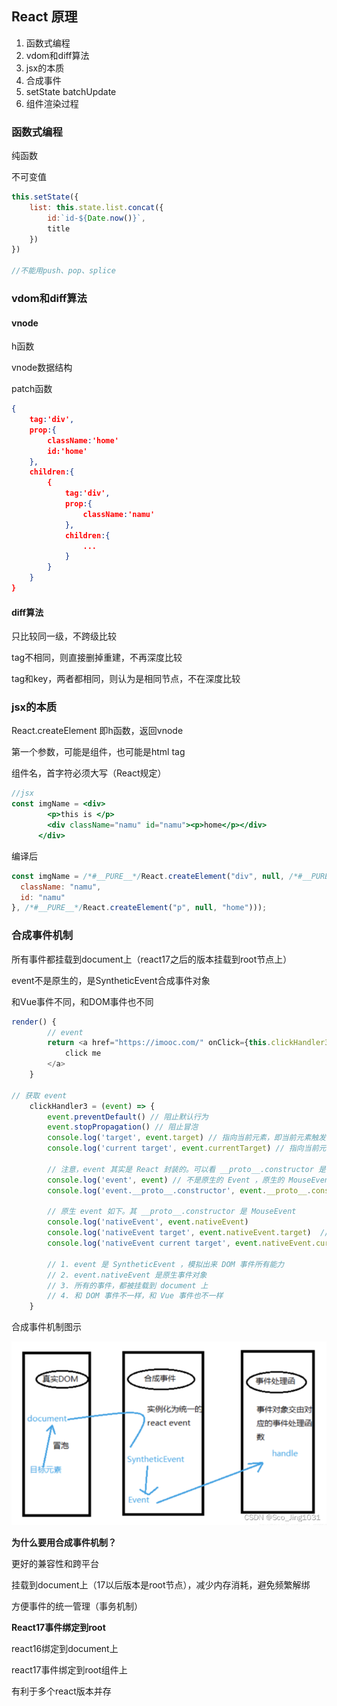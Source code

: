 ## React 原理

1. 函数式编程
2. vdom和diff算法
3. jsx的本质
4. 合成事件
5. setState  batchUpdate
6. 组件渲染过程

### 函数式编程

纯函数

不可变值

```js
this.setState({
	list: this.state.list.concat({
		id:`id-${Date.now()}`,
		title
	})
})

//不能用push、pop、splice
```

### vdom和diff算法

#### vnode

h函数

vnode数据结构

patch函数

```json
{
	tag:'div',
	prop:{
		className:'home'
		id:'home'
	},
	children:{
		{
			tag:'div',
			prop:{
				className:'namu'
			},
			children:{
				...
			}
		}
	}
}
```



#### diff算法

只比较同一级，不跨级比较

tag不相同，则直接删掉重建，不再深度比较

tag和key，两者都相同，则认为是相同节点，不在深度比较

### jsx的本质

React.createElement 即h函数，返回vnode

第一个参数，可能是组件，也可能是html tag

组件名，首字符必须大写（React规定）

```jsx
//jsx
const imgName = <div>
        <p>this is </p>
        <div className="namu" id="namu"><p>home</p></div>
      </div>
```

编译后

```js
const imgName = /*#__PURE__*/React.createElement("div", null, /*#__PURE__*/React.createElement("p", null, "this is "), /*#__PURE__*/React.createElement("div", {
  className: "namu",
  id: "namu"
}, /*#__PURE__*/React.createElement("p", null, "home")));
```

### 合成事件机制

所有事件都挂载到document上（react17之后的版本挂载到root节点上）

event不是原生的，是SyntheticEvent合成事件对象

和Vue事件不同，和DOM事件也不同

```js
render() {
        // event
        return <a href="https://imooc.com/" onClick={this.clickHandler3}>
            click me
        </a>
    }

// 获取 event
    clickHandler3 = (event) => {
        event.preventDefault() // 阻止默认行为
        event.stopPropagation() // 阻止冒泡
        console.log('target', event.target) // 指向当前元素，即当前元素触发
        console.log('current target', event.currentTarget) // 指向当前元素，假象！！！

        // 注意，event 其实是 React 封装的。可以看 __proto__.constructor 是 SyntheticEvent 组合事件
        console.log('event', event) // 不是原生的 Event ，原生的 MouseEvent
        console.log('event.__proto__.constructor', event.__proto__.constructor)

        // 原生 event 如下。其 __proto__.constructor 是 MouseEvent
        console.log('nativeEvent', event.nativeEvent)
        console.log('nativeEvent target', event.nativeEvent.target)  // 指向当前元素，即当前元素触发
        console.log('nativeEvent current target', event.nativeEvent.currentTarget) // 指向 document 

        // 1. event 是 SyntheticEvent ，模拟出来 DOM 事件所有能力
        // 2. event.nativeEvent 是原生事件对象
        // 3. 所有的事件，都被挂载到 document 上
        // 4. 和 DOM 事件不一样，和 Vue 事件也不一样
    }
```

合成事件机制图示

![reacthcsj](../static/img/reacthcsj.png)

**为什么要用合成事件机制？**

更好的兼容性和跨平台

挂载到document上（17以后版本是root节点），减少内存消耗，避免频繁解绑

方便事件的统一管理（事务机制）

**React17事件绑定到root**

react16绑定到document上

react17事件绑定到root组件上

有利于多个react版本并存